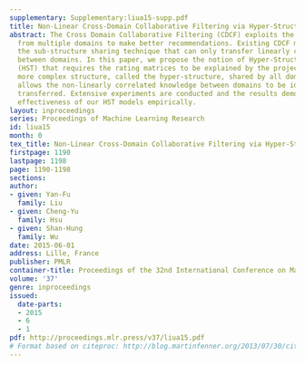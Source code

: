 ```yaml
---
supplementary: Supplementary:liua15-supp.pdf
title: Non-Linear Cross-Domain Collaborative Filtering via Hyper-Structure Transfer
abstract: The Cross Domain Collaborative Filtering (CDCF) exploits the rating matrices
  from multiple domains to make better recommendations. Existing CDCF methods adopt
  the sub-structure sharing technique that can only transfer linearly correlated knowledge
  between domains. In this paper, we propose the notion of Hyper-Structure Transfer
  (HST) that requires the rating matrices to be explained by the projections of some
  more complex structure, called the hyper-structure, shared by all domains, and thus
  allows the non-linearly correlated knowledge between domains to be identified and
  transferred. Extensive experiments are conducted and the results demonstrate the
  effectiveness of our HST models empirically.
layout: inproceedings
series: Proceedings of Machine Learning Research
id: liua15
month: 0
tex_title: Non-Linear Cross-Domain Collaborative Filtering via Hyper-Structure Transfer
firstpage: 1190
lastpage: 1198
page: 1190-1198
sections: 
author:
- given: Yan-Fu
  family: Liu
- given: Cheng-Yu
  family: Hsu
- given: Shan-Hung
  family: Wu
date: 2015-06-01
address: Lille, France
publisher: PMLR
container-title: Proceedings of the 32nd International Conference on Machine Learning
volume: '37'
genre: inproceedings
issued:
  date-parts:
  - 2015
  - 6
  - 1
pdf: http://proceedings.mlr.press/v37/liua15.pdf
# Format based on citeproc: http://blog.martinfenner.org/2013/07/30/citeproc-yaml-for-bibliographies/
---
```

